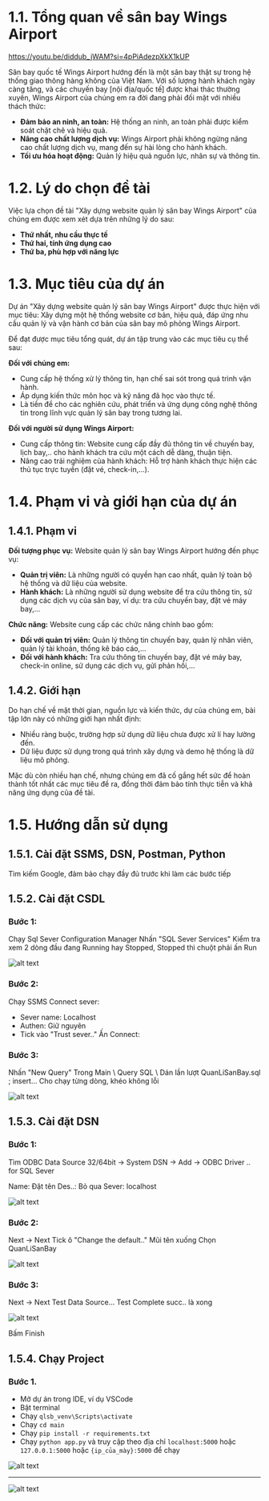 # 1.1. Tổng quan về sân bay Wings Airport

https://youtu.be/diddub_jWAM?si=4pPiAdezpXkX1kUP

Sân bay quốc tế Wings Airport hướng đến là một sân bay thật sự trong hệ thống giao thông hàng không của Việt Nam. Với số lượng hành khách ngày càng tăng, và các chuyến bay [nội địa/quốc tế] được khai thác thường xuyên, Wings Airport của chúng em ra đời đang phải đối mặt với nhiều thách thức:

- **Đảm bảo an ninh, an toàn:** Hệ thống an ninh, an toàn phải được kiểm soát chặt chẽ và hiệu quả.
- **Nâng cao chất lượng dịch vụ:** Wings Airport phải không ngừng nâng cao chất lượng dịch vụ, mang đến sự hài lòng cho hành khách.
- **Tối ưu hóa hoạt động:** Quản lý hiệu quả nguồn lực, nhân sự và thông tin.

# 1.2. Lý do chọn đề tài

Việc lựa chọn đề tài "Xây dựng website quản lý sân bay Wings Airport" của chúng em được xem xét dựa trên những lý do sau:

- **Thứ nhất, nhu cầu thực tế**
- **Thứ hai, tính ứng dụng cao**
- **Thứ ba, phù hợp với năng lực**

# 1.3. Mục tiêu của dự án

Dự án "Xây dựng website quản lý sân bay Wings Airport" được thực hiện với mục tiêu: Xây dựng một hệ thống website cơ bản, hiệu quả, đáp ứng nhu cầu quản lý và vận hành cơ bản của sân bay mô phỏng Wings Airport.

Để đạt được mục tiêu tổng quát, dự án tập trung vào các mục tiêu cụ thể sau:

**Đối với chúng em:**

- Cung cấp hệ thống xử lý thông tin, hạn chế sai sót trong quá trình vận hành.
- Áp dụng kiến thức môn học và kỹ năng đã học vào thực tế.
- Là tiền đề cho các nghiên cứu, phát triển và ứng dụng công nghệ thông tin trong lĩnh vực quản lý sân bay trong tương lai.

**Đối với người sử dụng Wings Airport:**

- Cung cấp thông tin: Website cung cấp đầy đủ thông tin về chuyến bay, lịch bay,.. cho hành khách tra cứu một cách dễ dàng, thuận tiện.
- Nâng cao trải nghiệm của hành khách: Hỗ trợ hành khách thực hiện các thủ tục trực tuyến (đặt vé, check-in,...).

# 1.4. Phạm vi và giới hạn của dự án

## 1.4.1. Phạm vi

**Đối tượng phục vụ:** Website quản lý sân bay Wings Airport hướng đến phục vụ:

- **Quản trị viên:** Là những người có quyền hạn cao nhất, quản lý toàn bộ hệ thống và dữ liệu của website.
- **Hành khách:** Là những người sử dụng website để tra cứu thông tin, sử dụng các dịch vụ của sân bay, ví dụ: tra cứu chuyến bay, đặt vé máy bay,...

**Chức năng:** Website cung cấp các chức năng chính bao gồm:

- **Đối với quản trị viên:** Quản lý thông tin chuyến bay, quản lý nhân viên, quản lý tài khoản, thống kê báo cáo,...
- **Đối với hành khách:** Tra cứu thông tin chuyến bay, đặt vé máy bay, check-in online, sử dụng các dịch vụ, gửi phản hồi,...

## 1.4.2. Giới hạn

Do hạn chế về mặt thời gian, nguồn lực và kiến thức, dự của chúng em, bài tập lớn này có những giới hạn nhất định:

- Nhiều ràng buộc, trường hợp sử dụng dữ liệu chưa được xử lí hay lường đến.
- Dữ liệu được sử dụng trong quá trình xây dựng và demo hệ thống là dữ liệu mô phỏng.

Mặc dù còn nhiều hạn chế, nhưng chúng em đã cố gắng hết sức để hoàn thành tốt nhất các mục tiêu đề ra, đồng thời đảm bảo tính thực tiễn và khả năng ứng dụng của đề tài.


# 1.5. Hướng dẫn sử dụng

## 1.5.1. Cài đặt SSMS, DSN, Postman, Python

Tìm kiếm Google, đảm bảo chạy đầy đủ trước khi làm các bước tiếp

## 1.5.2. Cài đặt CSDL

### Bước 1:
Chạy Sql Sever Configuration Manager
Nhấn "SQL Sever Services"
Kiểm tra xem 2 dòng đầu đang Running hay Stopped, Stopped thì chuột phải ấn Run

![alt text](image-3.png)

### Bước 2:
Chạy SSMS
Connect sever: 
- Sever name: Localhost
- Authen: Giữ nguyên
- Tick vào "Trust sever.."
Ấn Connect:

### Bước 3:
Nhấn "New Query"
Trong Main \ Query SQL \ Dán lần lượt QuanLiSanBay.sql ; insert... 
Cho chạy từng dòng, khéo không lỗi

![alt text](image-4.png)

## 1.5.3. Cài đặt DSN

### Bước 1:
Tìm ODBC Data Source 32/64bit -> System DSN -> Add -> ODBC Driver .. for SQL Sever 

Name: Đặt tên
Des..: Bỏ qua
Sever: localhost

![alt text](image.png)

### Bước 2:
Next -> Next
Tick ô "Change the default.."
Mũi tên xuống
Chọn QuanLiSanBay

![alt text](image-1.png)

### Bước 3:
Next -> Next
Test Data Source...
Test Complete succ.. là xong

![alt text](image-2.png)

Bấm Finish

## 1.5.4. Chạy Project

### Bước 1.
- Mở dự án trong IDE, ví dụ VSCode
- Bật terminal
- Chạy ``` qlsb_venv\Scripts\activate ``` 
- Chạy ``` cd main ```
- Chạy ``` pip install -r requirements.txt ```
- Chạy ``` python app.py ``` và truy cập theo địa chỉ ```localhost:5000``` hoặc ```127.0.0.1:5000``` hoặc ```{ip_của_mày}:5000``` để chạy

![alt text](image-5.png)

---

![alt text](image-6.png)